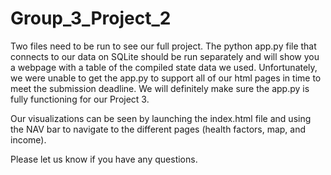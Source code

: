 # Group_3_Project_2

Two files need to be run to see our full project. The python app.py file that connects to our data on SQLite should be run separately and will show you a webpage with a table of the compiled state data we used.  Unfortunately, we were unable to get the app.py to support all of our html pages in time to meet the submission deadline.  We will definitely make sure the app.py is fully functioning for our Project 3.

Our visualizations can be seen by launching the index.html file and using the NAV bar to navigate to the different pages (health factors, map, and income).

Please let us know if you have any questions.

